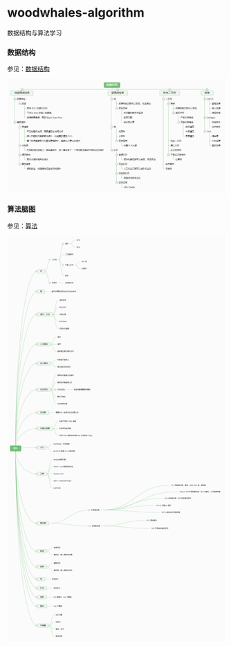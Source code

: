 # woodwhales-algorithm
数据结构与算法学习

### 数据结构

参见：[数据结构](doc/数据结构.md)

![](doc/数据结构.png)

### 算法脑图

参见：[算法](doc/算法.md)

![](doc/算法脑图.png)